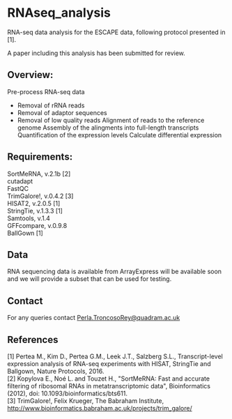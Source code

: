 # RNAseq_analysis
RNA-seq data analysis for the ESCAPE data, following protocol presented in [1].

A paper including this analysis has been submitted for review.

## Overview:

Pre-process RNA-seq data
- Removal of rRNA reads
- Removal of adaptor sequences
- Removal of low quality reads
Alignment of reads to the reference genome
Assembly of the alingments into full-length transcripts
Quantification of the expression levels
Calculate differential expression


## Requirements:
SortMeRNA, v.2.1b [2]  
cutadapt  
FastQC  
TrimGalore!, v.0.4.2  [3]  
HISAT2, v.2.0.5 [1]  
StringTie, v.1.3.3 [1]  
Samtools, v.1.4  
GFFcompare, v.0.9.8  
BallGown [1]  


## Data
RNA sequencing data is available from ArrayExpress will be available soon and we will provide a subset that can be used for testing.


## Contact
For any queries contact Perla.TroncosoRey@quadram.ac.uk

## References
[1] Pertea M., Kim D., Pertea G.M., Leek J.T., Salzberg S.L., Transcript-level expression analysis of RNA-seq experiments with HISAT, StringTie and Ballgown, Nature Protocols, 2016.  
[2] Kopylova E., Noé L. and Touzet H., "SortMeRNA: Fast and accurate filtering of ribosomal RNAs in metatranscriptomic data", Bioinformatics (2012), doi: 10.1093/bioinformatics/bts611.  
[3] TrimGalore!, Felix Krueger, The Babraham Institute, http://www.bioinformatics.babraham.ac.uk/projects/trim_galore/  

